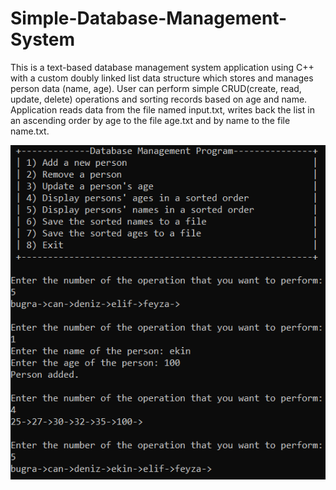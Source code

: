 # Simple-Database-Management-System

This is a text-based database management system application using C++ with a custom doubly linked list data structure which stores and manages person data (name, age). User can perform simple CRUD(create, read, update, delete) operations and sorting records based on age and name. Application reads data from the file named input.txt, writes back the list in an ascending order by age to the file age.txt and by name to the file name.txt.

![image alt](https://github.com/ekingunusen01/Simple-Database-Management-System/blob/master/dbms.png?raw=true)
